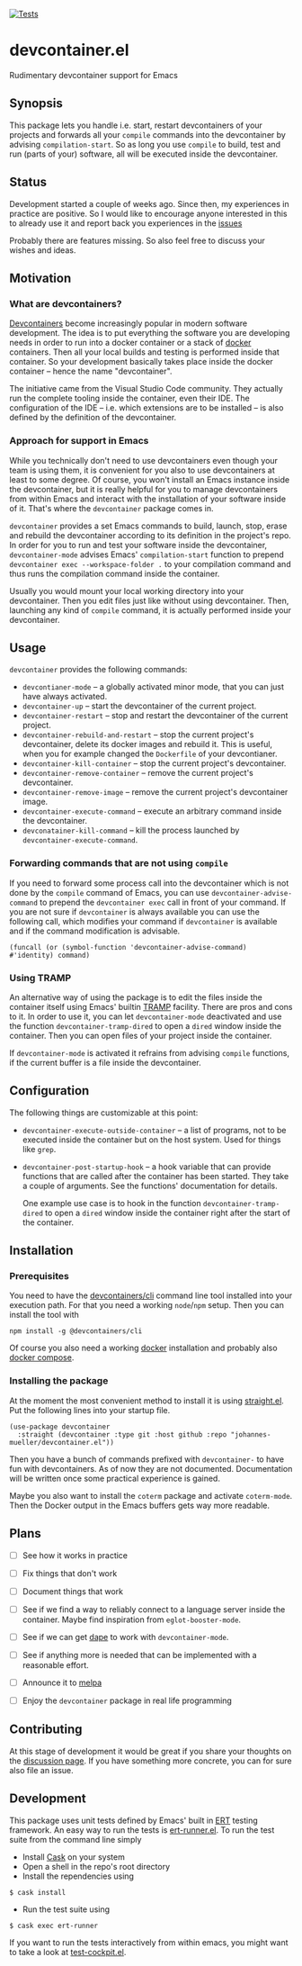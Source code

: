 [![Tests](https://github.com/johannes-mueller/devcontainer.el/actions/workflows/test.yml/badge.svg)](https://github.com/johannes-mueller/devcontainer.el/actions/workflows/test.yml)

# devcontainer.el

Rudimentary devcontainer support for Emacs


## Synopsis

This package lets you handle i.e. start, restart devcontainers of your projects
and forwards all your `compile` commands into the devcontainer by advising
`compilation-start`.  So as long you use `compile` to build, test and run
(parts of your) software, all will be executed inside the devcontainer.


## Status

Development started a couple of weeks ago.  Since then, my experiences in
practice are positive.  So I would like to encourage anyone interested in this
to already use it and report back you experiences in the
[issues](https://github.com/johannes-mueller/devcontainer.el/issues)

Probably there are features missing.  So also feel free to discuss your wishes
and ideas.


## Motivation

### What are devcontainers?

[Devcontainers](https://containers.dev/) become increasingly popular in modern
software development.  The idea is to put everything the software you are
developing needs in order to run into a docker container or a stack of
[docker](https://docker.com) containers.  Then all your local builds and
testing is performed inside that container.  So your development basically
takes place inside the docker container – hence the name "devcontainer".

The initiative came from the Visual Studio Code community. They actually run
the complete tooling inside the container, even their IDE.  The configuration
of the IDE – i.e. which extensions are to be installed – is also defined by the
definition of the devcontainer.


### Approach for support in Emacs

While you technically don't need to use devcontainers even though your team is
using them, it is convenient for you also to use devcontainers at least to some
degree.  Of course, you won't install an Emacs instance inside the
devcontainer, but it is really helpful for you to manage devcontainers from
within Emacs and interact with the installation of your software inside of it.
That's where the `devcontainer` package comes in.

`devcontainer` provides a set Emacs commands to build, launch, stop, erase
and rebuild the devcontainer according to its definition in the project's repo.
In order for you to run and test your software inside the devcontainer,
`devcontainer-mode` advises Emacs' `compilation-start` function to prepend
`devcontainer exec --workspace-folder .` to your compilation command and thus
runs the compilation command inside the container.

Usually you would mount your local working directory into your devcontainer.
Then you edit files just like without using devcontainer.  Then, launching any
kind of `compile` command, it is actually performed inside your devcontainer.


## Usage

`devcontainer` provides the following commands:

* `devcontianer-mode` – a globally activated minor mode, that you can just have
  always activated.
* `devcontainer-up` – start the devcontainer of the current project.
* `devcontainer-restart` – stop and restart the devcontainer of the current
  project.
* `devcontainer-rebuild-and-restart` – stop the current project's devcontainer,
  delete its docker images and rebuild it.  This is useful, when you for
  example changed the `Dockerfile` of your devcontianer.
* `devcontainer-kill-container` – stop the current project's devcontainer.
* `devcontainer-remove-container` – remove the current project's devcontainer.
* `devcontainer-remove-image` – remove the current project's devcontainer image.
* `devcontainer-execute-command` – execute an arbitrary command inside the
  devcontainer.
* `devconatainer-kill-command` – kill the process launched by
  `devcontainer-execute-command`.

### Forwarding commands that are not using `compile`

If you need to forward some process call into the devcontainer which is not
done by the `compile` command of Emacs, you can use
`devcontainer-advise-command` to prepend the `devcontainer exec` call in front
of your command.  If you are not sure if `devcontainer` is always available you
can use the following call, which modifies your command if `devcontainer` is
available and if the command modification is advisable.

```elisp
(funcall (or (symbol-function 'devcontainer-advise-command) #'identity) command)
```

### Using TRAMP

An alternative way of using the package is to edit the files inside the
container itself using Emacs' builtin
[TRAMP](https://www.gnu.org/software/tramp/) facility. There are pros and cons
to it.  In order to use it, you can let `devcontainer-mode` deactivated and use
the function `devcontainer-tramp-dired` to open a `dired` window inside the
container. Then you can open files of your project inside the container.

If `devcontainer-mode` is activated it refrains from advising `compile`
functions, if the current buffer is a file inside the devcontainer.


## Configuration

The following things are customizable at this point:

* `devcontainer-execute-outside-container` – a list of programs, not to be
  executed inside the container but on the host system. Used for things like
  `grep`.

* `devcontainer-post-startup-hook` – a hook variable that can provide functions
  that are called after the container has been started. They take a couple of
  arguments. See the functions' documentation for details.

  One example use case is to hook in the function `devcontainer-tramp-dired` to
  open a `dired` window inside the container right after the start of the
  container.


## Installation

### Prerequisites

You need to have the [devcontainers/cli](https://github.com/devcontainers/cli)
command line tool installed into your execution path.  For that you need a
working `node`/`npm` setup.  Then you can install the tool with

```
npm install -g @devcontainers/cli
```

Of course you also need a working [docker](https://docker.com) installation and
probably also [docker compose](https://docs.docker.com/compose/).

### Installing the package

At the moment the most convenient method to install it is using
[straight.el](https://github.com/raxod502/straight.el). Put the following lines
into your startup file.

``` elisp
(use-package devcontainer
  :straight (devcontainer :type git :host github :repo "johannes-mueller/devcontainer.el"))
```

Then you have a bunch of commands prefixed with `devcontainer-` to have fun
with devcontainers. As of now they are not documented. Documentation will be
written once some practical experience is gained.

Maybe you also want to install the `coterm` package and activate `coterm-mode`.
Then the Docker output in the Emacs buffers gets way more readable.


## Plans

- [ ] See how it works in practice
- [ ] Fix things that don't work
- [ ] Document things that work
- [ ] See if we find a way to reliably connect to a language server inside the
      container.  Maybe find inspiration from `eglot-booster-mode`.
- [ ] See if we can get [dape](https://github.com/svaante/dape) to work with
  `devcontainer-mode`.
- [ ] See if anything more is needed that can be implemented with a reasonable
  effort.
- [ ] Announce it to [melpa](https://melpa.org/)
- [ ] Enjoy the `devcontainer` package in real life programming


## Contributing

At this stage of development it would be great if you share your thoughts on
the [discussion
page](https://github.com/johannes-mueller/devcontainer.el/discussions/).  If
you have something more concrete, you can for sure also file an issue.


## Development

This package uses unit tests defined by Emacs' built in
[ERT](https://www.gnu.org/software/emacs/manual/html_mono/ert.html) testing
framework. An easy way to run the tests is
[ert-runner.el](https://github.com/rejeep/ert-runner.el). To run the test suite
from the command line simply

* Install [Cask](https://github.com/cask/cask) on your system
* Open a shell in the repo's root directory
* Install the rependencies using
```
$ cask install
```
* Run the test suite using
```
$ cask exec ert-runner
```

If you want to run the tests interactively from within emacs, you might want to
take a look at
[test-cockpit.el](https://github.com/johannes-mueller/test-cockpit.el).
